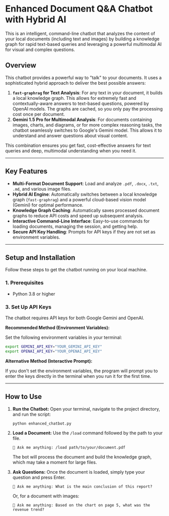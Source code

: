 # Enhanced Document Q&A Chatbot with Hybrid AI

This is an intelligent, command-line chatbot that analyzes the content of your local documents (including text and images) by building a knowledge graph for rapid text-based queries and leveraging a powerful multimodal AI for visual and complex questions.



## Overview

This chatbot provides a powerful way to "talk" to your documents. It uses a sophisticated hybrid approach to deliver the best possible answers:

1.  **`fast-graphrag` for Text Analysis**: For any text in your document, it builds a local knowledge graph. This allows for extremely fast and contextually-aware answers to text-based questions, powered by OpenAI models. The graphs are cached, so you only pay the processing cost once per document.
2.  **Gemini 1.5 Pro for Multimodal Analysis**: For documents containing images, charts, and diagrams, or for more complex reasoning tasks, the chatbot seamlessly switches to Google's Gemini model. This allows it to understand and answer questions about visual content.

This combination ensures you get fast, cost-effective answers for text queries and deep, multimodal understanding when you need it.

---

## Key Features

-   **Multi-Format Document Support**: Load and analyze `.pdf`, `.docx`, `.txt`, `.md`, and various image files.
-   **Hybrid AI Engine**: Automatically switches between a local knowledge graph (`fast-graphrag`) and a powerful cloud-based vision model (Gemini) for optimal performance.
-   **Knowledge Graph Caching**: Automatically saves processed document graphs to reduce API costs and speed up subsequent analysis.
-   **Interactive Command-Line Interface**: Easy-to-use commands for loading documents, managing the session, and getting help.
-   **Secure API Key Handling**: Prompts for API keys if they are not set as environment variables.

---

## Setup and Installation

Follow these steps to get the chatbot running on your local machine.

### 1. Prerequisites

-   Python 3.8 or higher

### 3. Set Up API Keys

The chatbot requires API keys for both Google Gemini and OpenAI.

**Recommended Method (Environment Variables):**

Set the following environment variables in your terminal:

```bash
export GEMINI_API_KEY="YOUR_GEMINI_API_KEY"
export OPENAI_API_KEY="YOUR_OPENAI_API_KEY"
```

**Alternative Method (Interactive Prompt):**

If you don't set the environment variables, the program will prompt you to enter the keys directly in the terminal when you run it for the first time.

---

## How to Use

1.  **Run the Chatbot:**
    Open your terminal, navigate to the project directory, and run the script:

    ```bash
    python enhanced_chatbot.py
    ```

2.  **Load a Document:**
    Use the `/load` command followed by the path to your file.

    ```
    🤖 Ask me anything: /load path/to/your/document.pdf
    ```
    The bot will process the document and build the knowledge graph, which may take a moment for large files.

3.  **Ask Questions:**
    Once the document is loaded, simply type your question and press Enter.

    ```
    🤖 Ask me anything: What is the main conclusion of this report?
    ```
    Or, for a document with images:
    ```
    🤖 Ask me anything: Based on the chart on page 5, what was the revenue trend?
    ```
